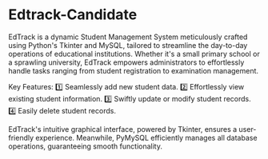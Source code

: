 # Edtrack-Candidate

EdTrack is a dynamic Student Management System meticulously crafted using Python's Tkinter and MySQL, tailored to streamline the day-to-day operations of educational institutions. Whether it's a small primary school or a sprawling university, EdTrack empowers administrators to effortlessly handle tasks ranging from student registration to examination management.

Key Features: 
1️⃣ Seamlessly add new student data. 
2️⃣ Effortlessly view existing student information. 
3️⃣ Swiftly update or modify student records. 
4️⃣ Easily delete student records.

EdTrack's intuitive graphical interface, powered by Tkinter, ensures a user-friendly experience. Meanwhile, PyMySQL efficiently manages all database operations, guaranteeing smooth functionality.
